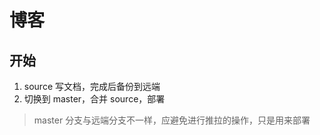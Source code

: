 # 博客

## 开始

1. source 写文档，完成后备份到远端
2. 切换到 master，合并 source，部署

> master 分支与远端分支不一样，应避免进行推拉的操作，只是用来部署